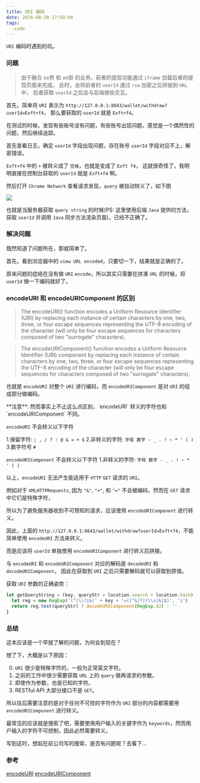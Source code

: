 ```yaml
---
title: URI 编码
date: 2016-08-20 17:59:04
tags: 
  -code
---
```


`URI` 编码时遇到的坑。

<!-- more -->

### 问题

> 由于融合 xx界 和 xx街 的业务，前者的提现功能通过 `iframe` 加载后者的提现页面来完成。
> 此时，会将前者的 `userId` 通过 `rsa` 加密之后拼接到 `URL` 中，
> 后者获取 `userId` 之后会与后端做些交互。

首先，简单将 `URI` 表示为 `http://127.0.0.1:8043/wallet/withdraw?userId=Exft+f4`，
那么要获取的 `userId` 就是 `Exft+f4`。

在测试的时候，发现有些账号没有问题，有些账号出现问题，感觉是一个偶然性的问题，然后继续追踪。

首先查看日志，确定 `userId` 字段出现问题，存在账号 `userId` 字段对应不上，解密错误。

`Exft+f4` 中的 `+` 被转义成了 `空格`，也就是变成了 `Exft f4`，
这就很奇怪了，我明明直接在控制台获取的 `userId` 就是 `Exft+f4` 啊。

然后打开 `Chrome Network` 查看请求发现，`query` 被自动转义了，如下图

![](./encode.png)

也就是当服务器获取 `query string` 的时候(PS: 这里使用后端 `Java` 提供的方法，获取 `userId` 并调用 `Java` 同步方法渲染页面)，已经不正确了。

### 解决问题

既然知道了问题所在，那就简单了。

首先，看到浏览器中的 `view URL encoded`，只要切一下，结果就是正确的了。

原来问题的症结在没有做 `URI` `encode`，所以其实只需要在拼凑 `URL` 的时候，将 `userId` 做一下编码就好了。

### encodeURI 和 encodeURIComponent 的区别

> The encodeURI() function encodes a Uniform Resource Identifier (URI) by replacing each instance of certain characters by one, two, three, or four escape sequences representing the UTF-8 encoding of the character (will only be four escape sequences for characters composed of two "surrogate" characters).

> The encodeURIComponent() function encodes a Uniform Resource Identifier (URI) component by replacing each instance of certain characters by one, two, three, or four escape sequences representing the UTF-8 encoding of the character (will only be four escape sequences for characters composed of two "surrogate" characters).

也就是 `encodeURI` 对整个 `URI` 进行编码，而 `encodeURIComponent` 是对 `URI` 的组成部分做编码。


<p class="tip">
  **注意**: 然而事实上不止这么点区别，`encodeURI` 转义的字符也和 `encodeURIComponent` 不同。
</p>

`encodeURI` 不会转义以下字符

1.保留字符: `; , / ? : @ & = + $`
2.非转义的字符: `字母 数字 - _ . ! ~ * ' ( )`
3.数字符号 `#`

`encodeURIComponent` 不会转义以下字符
1.非转义的字符: `字母 数字 - _ . ! ~ * ' ( )`

以上，`encodeURI` 无法产生能适用于 `HTTP` `GET` 请求的 `URI`。

例如对于 `XMLHTTPRequests`, 因为 `"&"`, `"+"`, 和 `"="` 不会被编码，然而在 `GET` 请求中它们是特殊字符，

所以为了避免服务器收到不可预知的请求，应该使用 `encodeURIComponent` 进行转义。

因此，上面的 `http://127.0.0.1:8043/wallet/withdraw?userId=Exft+f4`，不能简单使用 `encodeURI` 方法来转义。

而是应该将 `userId` 单独使用 `encodeURIComponent` 进行转义后拼接。


与 `encodeURI` 和 `encodeURIComponent` 对应的解码是 `decodeURI` 和 `decodeURIComponent`，
因此在获取到 `URI` 之后只需要解码就可以获取到原值。

获取 `URI` 参数的正确姿势：

```js
let getQueryString = (key, queryStr = location.search + location.hash) => {
  let reg = new RegExp('(^|\\?|&)' + key + '=([^&]*)(\\s|&|$)', 'i')
  return reg.test(queryStr) ? decodeURIComponent(RegExp.$2) : ''
}
```


### 总结

这本应该是一个早就了解的问题，为何会到现在？

想了下，大概是以下原因：

0. `URI` 很少是特殊字符的，一般为正常英文字符。
1. 之前的工作中很少需要获取 `URL` 上的 `query` 做再请求的参数。
2. 即使作为参数，也是已知的字符。
3. RESTful API 大部分接口不是 `GET`。

所以往后需要注意的是对于任何不可控的字符作为 `URI` 部分的内容都需要用 `encodeURIComponent` 进行转义。

最常见的应该就是搜索了吧，需要使用用户输入的关键字作为 `keywords`，然而用户输入的字符不可控制，因此必然需要转义。

写到这时，想起在前公司写的搜索，是否有问题呢？去看下...


### 参考

[encodeURI](https://developer.mozilla.org/zh-CN/docs/Web/JavaScript/Reference/Global_Objects/encodeURI)
[encodeURIComponent](https://developer.mozilla.org/en-US/docs/Web/JavaScript/Reference/Global_Objects/encodeURIComponent)
